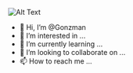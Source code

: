 ![Alt Text](https://raw.githubusercontent.com/alansmathew/alansmathew/master/lang.gif)
- 👋 Hi, I’m @Gonzman
- 👀 I’m interested in ...
- 🌱 I’m currently learning ...
- 💞️ I’m looking to collaborate on ...
- 📫 How to reach me ...

<!---
Gonzman/Gonzman is a ✨ special ✨ repository because its `README.md` (this file) appears on your GitHub profile.
You can click the Preview link to take a look at your changes.
--->

